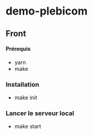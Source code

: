 # demo-plebicom

## Front
#### Prérequis
- yarn
- make

### Installation
- make init

### Lancer le serveur local
- make start

